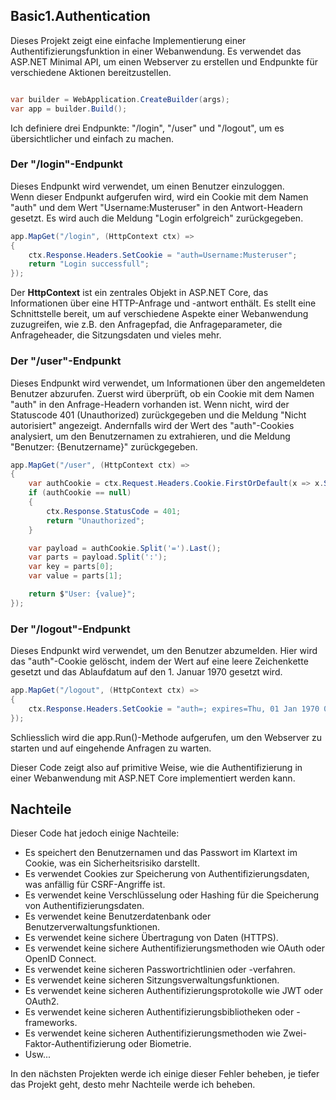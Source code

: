 ## Basic1.Authentication

Dieses Projekt zeigt eine einfache Implementierung einer Authentifizierungsfunktion in einer Webanwendung. 
Es verwendet das ASP.NET Minimal API, um einen Webserver zu erstellen und Endpunkte für verschiedene Aktionen bereitzustellen.

```csharp

var builder = WebApplication.CreateBuilder(args);
var app = builder.Build();

```

Ich definiere drei Endpunkte: "/login", "/user" und "/logout", um es übersichtlicher und einfach zu machen.

### Der "/login"-Endpunkt 
Dieses Endpunkt wird verwendet, um einen Benutzer einzuloggen. <br>Wenn dieser Endpunkt aufgerufen wird, wird ein Cookie mit dem Namen "auth" und dem Wert "Username:Musteruser" in den Antwort-Headern gesetzt. Es wird auch die Meldung "Login erfolgreich" zurückgegeben.
```csharp
app.MapGet("/login", (HttpContext ctx) =>
{
    ctx.Response.Headers.SetCookie = "auth=Username:Musteruser";
    return "Login successfull";
});
```

Der **HttpContext** ist ein zentrales Objekt in ASP.NET Core, das Informationen über eine HTTP-Anfrage und -antwort enthält. 
Es stellt eine Schnittstelle bereit, um auf verschiedene Aspekte einer Webanwendung zuzugreifen, wie z.B. den Anfragepfad, die Anfrageparameter, die Anfrageheader, die Sitzungsdaten und vieles mehr.



### Der "/user"-Endpunkt 
Dieses Endpunkt wird verwendet, um Informationen über den angemeldeten Benutzer abzurufen. 
Zuerst wird überprüft, ob ein Cookie mit dem Namen "auth" in den Anfrage-Headern vorhanden ist. 
Wenn nicht, wird der Statuscode 401 (Unauthorized) zurückgegeben und die Meldung "Nicht autorisiert" angezeigt. 
Andernfalls wird der Wert des "auth"-Cookies analysiert, um den Benutzernamen zu extrahieren, und die Meldung "Benutzer: {Benutzername}" zurückgegeben.

```csharp
app.MapGet("/user", (HttpContext ctx) =>
{
    var authCookie = ctx.Request.Headers.Cookie.FirstOrDefault(x => x.StartsWith("auth="));
    if (authCookie == null)
    {
        ctx.Response.StatusCode = 401;
        return "Unauthorized";
    }

    var payload = authCookie.Split('=').Last();
    var parts = payload.Split(':');
    var key = parts[0];
    var value = parts[1];

    return $"User: {value}";
});
```


### Der "/logout"-Endpunkt 
Dieses Endpunkt wird verwendet, um den Benutzer abzumelden. 
Hier wird das "auth"-Cookie gelöscht, indem der Wert auf eine leere Zeichenkette gesetzt und das Ablaufdatum auf den 1. Januar 1970 gesetzt wird.

```csharp
app.MapGet("/logout", (HttpContext ctx) =>
{
    ctx.Response.Headers.SetCookie = "auth=; expires=Thu, 01 Jan 1970 00:00:00 GMT";
});
```

Schliesslich wird die app.Run()-Methode aufgerufen, um den Webserver zu starten und auf eingehende Anfragen zu warten.

Dieser Code zeigt also auf primitive Weise, wie die Authentifizierung in einer Webanwendung mit ASP.NET Core implementiert werden kann.

## Nachteile
Dieser Code hat jedoch einige Nachteile:
- Es speichert den Benutzernamen und das Passwort im Klartext im Cookie, was ein Sicherheitsrisiko darstellt.
- Es verwendet Cookies zur Speicherung von Authentifizierungsdaten, was anfällig für CSRF-Angriffe ist.
- Es verwendet keine Verschlüsselung oder Hashing für die Speicherung von Authentifizierungsdaten.
- Es verwendet keine Benutzerdatenbank oder Benutzerverwaltungsfunktionen.
- Es verwendet keine sichere Übertragung von Daten (HTTPS).
- Es verwendet keine sichere Authentifizierungsmethoden wie OAuth oder OpenID Connect.
- Es verwendet keine sicheren Passwortrichtlinien oder -verfahren.
- Es verwendet keine sicheren Sitzungsverwaltungsfunktionen.
- Es verwendet keine sicheren Authentifizierungsprotokolle wie JWT oder OAuth2.
- Es verwendet keine sicheren Authentifizierungsbibliotheken oder -frameworks.
- Es verwendet keine sicheren Authentifizierungsmethoden wie Zwei-Faktor-Authentifizierung oder Biometrie.
- Usw...

In den nächsten Projekten werde ich einige dieser Fehler beheben, je tiefer das Projekt geht, desto mehr Nachteile werde ich beheben.